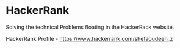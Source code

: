 # HackerRank

Solving the technical Problems floating in the HackerRack website.

HackerRank Profile - https://www.hackerrank.com/shefaoudeen_z
